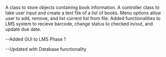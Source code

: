 A class to store objects containing book information. A controller class to take user input and create a text file of a list of books. Menu options allow user to add, remove, and list current list from file. Added functionalities to LMS system to recieve barcode, change status to checked in/out, and update due date.


 --Added GUI to LMS Phase 1

 
 --Updated with Database functionality
